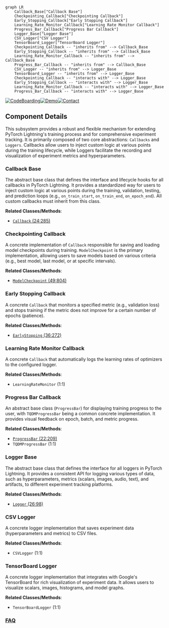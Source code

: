 ```mermaid
graph LR
    Callback_Base["Callback Base"]
    Checkpointing_Callback["Checkpointing Callback"]
    Early_Stopping_Callback["Early Stopping Callback"]
    Learning_Rate_Monitor_Callback["Learning Rate Monitor Callback"]
    Progress_Bar_Callback["Progress Bar Callback"]
    Logger_Base["Logger Base"]
    CSV_Logger["CSV Logger"]
    TensorBoard_Logger["TensorBoard Logger"]
    Checkpointing_Callback -- "inherits from" --> Callback_Base
    Early_Stopping_Callback -- "inherits from" --> Callback_Base
    Learning_Rate_Monitor_Callback -- "inherits from" --> Callback_Base
    Progress_Bar_Callback -- "inherits from" --> Callback_Base
    CSV_Logger -- "inherits from" --> Logger_Base
    TensorBoard_Logger -- "inherits from" --> Logger_Base
    Checkpointing_Callback -- "interacts with" --> Logger_Base
    Early_Stopping_Callback -- "interacts with" --> Logger_Base
    Learning_Rate_Monitor_Callback -- "interacts with" --> Logger_Base
    Progress_Bar_Callback -- "interacts with" --> Logger_Base
```
[![CodeBoarding](https://img.shields.io/badge/Generated%20by-CodeBoarding-9cf?style=flat-square)](https://github.com/CodeBoarding/GeneratedOnBoardings)[![Demo](https://img.shields.io/badge/Try%20our-Demo-blue?style=flat-square)](https://www.codeboarding.org/demo)[![Contact](https://img.shields.io/badge/Contact%20us%20-%20contact@codeboarding.org-lightgrey?style=flat-square)](mailto:contact@codeboarding.org)

## Component Details

This subsystem provides a robust and flexible mechanism for extending PyTorch Lightning's training process and for comprehensive experiment tracking. It is primarily composed of two core abstractions: `Callbacks` and `Loggers`. Callbacks allow users to inject custom logic at various points during the training lifecycle, while Loggers facilitate the recording and visualization of experiment metrics and hyperparameters.

### Callback Base
The abstract base class that defines the interface and lifecycle hooks for all callbacks in PyTorch Lightning. It provides a standardized way for users to inject custom logic at various points during the training, validation, testing, and prediction loops (e.g., `on_train_start`, `on_train_end`, `on_epoch_end`). All custom callbacks must inherit from this class.


**Related Classes/Methods**:

- <a href="https://github.com/Lightning-AI/pytorch-lightning/blob/master/src/lightning/pytorch/callbacks/callback.py#L24-L285" target="_blank" rel="noopener noreferrer">`Callback` (24:285)</a>


### Checkpointing Callback
A concrete implementation of `Callback` responsible for saving and loading model checkpoints during training. `ModelCheckpoint` is the primary implementation, allowing users to save models based on various criteria (e.g., best model, last model, or at specific intervals).


**Related Classes/Methods**:

- <a href="https://github.com/Lightning-AI/pytorch-lightning/blob/master/src/lightning/pytorch/callbacks/model_checkpoint.py#L49-L804" target="_blank" rel="noopener noreferrer">`ModelCheckpoint` (49:804)</a>


### Early Stopping Callback
A concrete `Callback` that monitors a specified metric (e.g., validation loss) and stops training if the metric does not improve for a certain number of epochs (patience).


**Related Classes/Methods**:

- <a href="https://github.com/Lightning-AI/pytorch-lightning/blob/master/src/lightning/pytorch/callbacks/early_stopping.py#L36-L272" target="_blank" rel="noopener noreferrer">`EarlyStopping` (36:272)</a>


### Learning Rate Monitor Callback
A concrete `Callback` that automatically logs the learning rates of optimizers to the configured logger.


**Related Classes/Methods**:

- `LearningRateMonitor` (1:1)


### Progress Bar Callback
An abstract base class (`ProgressBar`) for displaying training progress to the user, with `TQDMProgressBar` being a common concrete implementation. It provides visual feedback on epoch, batch, and metric progress.


**Related Classes/Methods**:

- <a href="https://github.com/Lightning-AI/pytorch-lightning/blob/master/src/lightning/pytorch/callbacks/progress/progress_bar.py#L22-L209" target="_blank" rel="noopener noreferrer">`ProgressBar` (22:209)</a>
- `TQDMProgressBar` (1:1)


### Logger Base
The abstract base class that defines the interface for all loggers in PyTorch Lightning. It provides a consistent API for logging various types of data, such as hyperparameters, metrics (scalars, images, audio, text), and artifacts, to different experiment tracking platforms.


**Related Classes/Methods**:

- <a href="https://github.com/Lightning-AI/pytorch-lightning/blob/master/src/lightning/fabric/loggers/logger.py#L26-L98" target="_blank" rel="noopener noreferrer">`Logger` (26:98)</a>


### CSV Logger
A concrete logger implementation that saves experiment data (hyperparameters and metrics) to CSV files.


**Related Classes/Methods**:

- `CSVLogger` (1:1)


### TensorBoard Logger
A concrete logger implementation that integrates with Google's TensorBoard for rich visualization of experiment data. It allows users to visualize scalars, images, histograms, and model graphs.


**Related Classes/Methods**:

- `TensorBoardLogger` (1:1)




### [FAQ](https://github.com/CodeBoarding/GeneratedOnBoardings/tree/main?tab=readme-ov-file#faq)